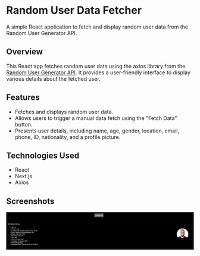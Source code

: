 # Random User Data Fetcher

A simple React application to fetch and display random user data from the Random User Generator API.

## Overview

This React app fetches random user data using the axios library from the [Random User Generator API](https://randomuser.me/api). It provides a user-friendly interface to display various details about the fetched user.

## Features

- Fetches and displays random user data.
- Allows users to trigger a manual data fetch using the "Fetch Data" button.
- Presents user details, including name, age, gender, location, email, phone, ID, nationality, and a profile picture.

## Technologies Used

- React
- Next.js
- Axios

## Screenshots

![RandomUserDataFetcher](Screenshots\SC_RandomUserDataFetcher.jpg)
